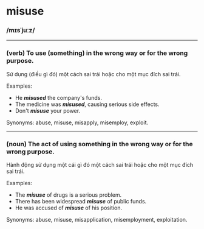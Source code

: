 # misuse

### /mɪsˈjuːz/

---

### (verb) To use (something) in the wrong way or for the wrong purpose.

Sử dụng (điều gì đó) một cách sai trái hoặc cho một mục đích sai trái.

Examples:
- He ***misused*** the company's funds.
- The medicine was ***misused***, causing serious side effects.
- Don't ***misuse*** your power.

Synonyms: abuse, misuse, misapply, misemploy, exploit.

---

### (noun) The act of using something in the wrong way or for the wrong purpose.

Hành động sử dụng một cái gì đó một cách sai trái hoặc cho một mục đích sai trái.

Examples:
- The ***misuse*** of drugs is a serious problem.
- There has been widespread ***misuse*** of public funds.
-  He was accused of ***misuse*** of his position.

Synonyms: abuse, misuse, misapplication, misemployment, exploitation.